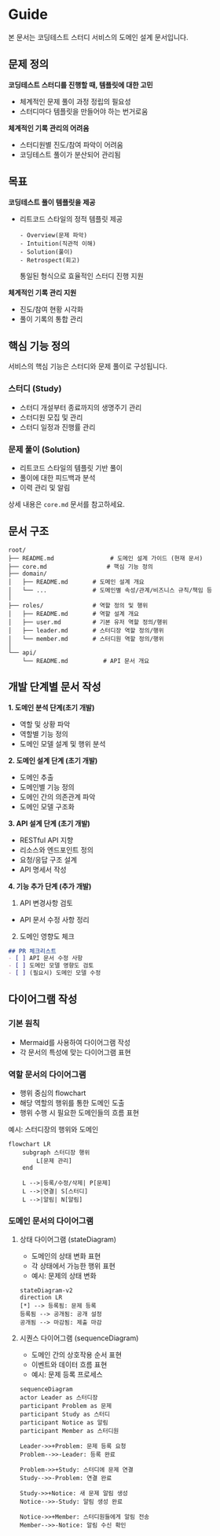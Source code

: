 # Guide

본 문서는 코딩테스트 스터디 서비스의 도메인 설계 문서입니다.

## 문제 정의

**코딩테스트 스터디를 진행할 때, 템플릿에 대한 고민**
- 체계적인 문제 풀이 과정 정립의 필요성
- 스터디마다 템플릿을 만들어야 하는 번거로움

**체계적인 기록 관리의 어려움**
- 스터디원별 진도/참여 파악이 어려움
- 코딩테스트 풀이가 분산되어 관리됨

## 목표

**코딩테스트 풀이 템플릿을 제공**
- 리트코드 스타일의 정적 템플릿 제공
  ```
  - Overview(문제 파악)
  - Intuition(직관적 이해)
  - Solution(풀이)
  - Retrospect(회고)
  ```
  통일된 형식으로 효율적인 스터디 진행 지원

**체계적인 기록 관리 지원**
- 진도/참여 현황 시각화
- 풀이 기록의 통합 관리

## 핵심 기능 정의

서비스의 핵심 기능은 스터디와 문제 풀이로 구성됩니다.

### 스터디 (Study)
- 스터디 개설부터 종료까지의 생명주기 관리
- 스터디원 모집 및 관리
- 스터디 일정과 진행률 관리

### 문제 풀이 (Solution)
- 리트코드 스타일의 템플릿 기반 풀이
- 풀이에 대한 피드백과 분석
- 이력 관리 및 알림

상세 내용은 `core.md` 문서를 참고하세요.

## 문서 구조

```
root/
├── README.md                # 도메인 설계 가이드 (현재 문서)
├── core.md                 # 핵심 기능 정의
├── domain/
│   ├── README.md       # 도메인 설계 개요
│   └── ...             # 도메인별 속성/관계/비즈니스 규칙/책임 등
│
├── roles/              # 역할 정의 및 행위
│   ├── README.md       # 역할 설계 개요
│   ├── user.md         # 기본 유저 역할 정의/행위
│   ├── leader.md       # 스터디장 역할 정의/행위
│   └── member.md       # 스터디원 역할 정의/행위
│
└── api/
    └── README.md          # API 문서 개요
```

## 개발 단계별 문서 작성

**1. 도메인 분석 단계(초기 개발)**
- 역할 및 상황 파악
- 역할별 기능 정의
- 도메인 모델 설계 및 행위 분석

**2. 도메인 설계 단계 (초기 개발)**
- 도메인 추출
- 도메인별 기능 정의
- 도메인 간의 의존관계 파악
- 도메인 모델 구조화

**3. API 설계 단계 (초기 개발)**
- RESTful API 지향
- 리소스와 엔드포인트 정의
- 요청/응답 구조 설계
- API 명세서 작성

**4. 기능 추가 단계 (추가 개발)**
1. API 변경사항 검토
  - API 문서 수정 사항 정리
2. 도메인 영향도 체크
  ```markdown
  ## PR 체크리스트
  - [ ] API 문서 수정 사항
  - [ ] 도메인 모델 영향도 검토
  - [ ] (필요시) 도메인 모델 수정
  ```

## 다이어그램 작성

### 기본 원칙
- Mermaid를 사용하여 다이어그램 작성
- 각 문서의 특성에 맞는 다이어그램 표현

### 역할 문서의 다이어그램
- 행위 중심의 flowchart
- 해당 역할의 행위를 통한 도메인 도출
- 행위 수행 시 필요한 도메인들의 흐름 표현

예시: 스터디장의 행위와 도메인
```mermaid
flowchart LR
    subgraph 스터디장 행위
        L[문제 관리]
    end

    L -->|등록/수정/삭제| P[문제]
    L -->|연결| S[스터디]
    L -->|알림| N[알림]
```

### 도메인 문서의 다이어그램
1. 상태 다이어그램 (stateDiagram)
   - 도메인의 상태 변화 표현
   - 각 상태에서 가능한 행위 표현
   - 예시: 문제의 상태 변화
    ```mermaid
    stateDiagram-v2
    direction LR
    [*] --> 등록됨: 문제 등록
    등록됨 --> 공개됨: 공개 설정
    공개됨 --> 마감됨: 제출 마감
    ```

2. 시퀀스 다이어그램 (sequenceDiagram)
   - 도메인 간의 상호작용 순서 표현
   - 이벤트와 데이터 흐름 표현
   - 예시: 문제 등록 프로세스
    ```mermaid
    sequenceDiagram
    actor Leader as 스터디장
    participant Problem as 문제
    participant Study as 스터디
    participant Notice as 알림
    participant Member as 스터디원
    
    Leader->>+Problem: 문제 등록 요청
    Problem-->>-Leader: 등록 완료
    
    Problem->>+Study: 스터디에 문제 연결
    Study-->>-Problem: 연결 완료
    
    Study->>+Notice: 새 문제 알림 생성
    Notice-->>-Study: 알림 생성 완료
    
    Notice->>+Member: 스터디원들에게 알림 전송
    Member-->>-Notice: 알림 수신 확인
    ```
